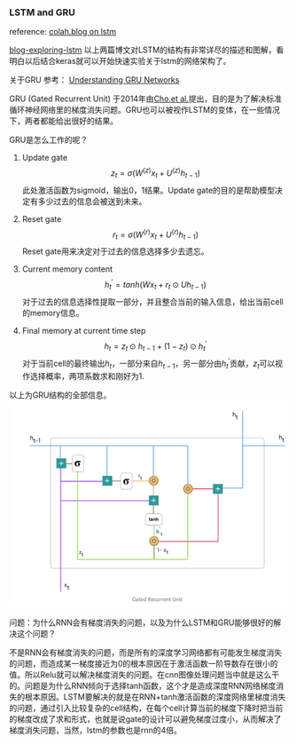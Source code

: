 ### LSTM and GRU

reference:
[colah.blog on lstm](https://colah.github.io/posts/2015-08-Understanding-LSTMs/)

[blog-exploring-lstm](http://blog.echen.me/2017/05/30/exploring-lstms/)
以上两篇博文对LSTM的结构有非常详尽的描述和图解，看明白以后结合keras就可以开始快速实验关于lstm的网络架构了。

关于GRU
参考：
[Understanding GRU Networks](https://towardsdatascience.com/understanding-gru-networks-2ef37df6c9be)

GRU (Gated Recurrent Unit) 于2014年由[Cho.et al.](https://arxiv.org/pdf/1406.1078v3.pdf)提出，目的是为了解决标准循环神经网络里的梯度消失问题。GRU也可以被视作LSTM的变体，在一些情况下，两者都能给出很好的结果。

GRU是怎么工作的呢？

1. Update gate
$$z_t = \sigma (W^{(z)}x_t + U^{(z)}h_{t-1})$$
此处激活函数为sigmoid，输出0，1结果。Update gate的目的是帮助模型决定有多少过去的信息会被送到未来。

2. Reset gate
$$r_t = \sigma (W^{(r)}x_t + U^{(r)}h_{t-1})$$
Reset gate用来决定对于过去的信息选择多少去遗忘。

3. Current memory content
$$h^{\prime}_t = tanh(Wx_t + r_t\odot Uh_{t-1})$$
对于过去的信息选择性提取一部分，并且整合当前的输入信息，给出当前cell的memory信息。

4. Final memory at current time step
$$h_t = z_t\odot h_{t-1} + (1-z_t)\odot h^{\prime}_t$$
对于当前cell的最终输出$h_t$，一部分来自$h_{t-1}$，另一部分由$h^{\prime}_t$贡献，$z_t$可以视作选择概率，两项系数求和刚好为1.

以上为GRU结构的全部信息。
![GRU cell](./GRU.png)

问题：为什么RNN会有梯度消失的问题，以及为什么LSTM和GRU能够很好的解决这个问题？

不是RNN会有梯度消失的问题，而是所有的深度学习网络都有可能发生梯度消失的问题，而造成某一梯度接近为0的根本原因在于激活函数一阶导数存在很小的值。所以Relu就可以解决梯度消失的问题。在cnn图像处理问题当中就是这么干的。问题是为什么RNN倾向于选择tanh函数，这个才是造成深度RNN网络梯度消失的根本原因。LSTM要解决的就是在RNN+tanh激活函数的深度网络里梯度消失的问题，通过引入比较复杂的cell结构，在每个cell计算当前的梯度下降时把当前的梯度改成了求和形式，也就是说gate的设计可以避免梯度过度小，从而解决了梯度消失问题，当然，lstm的参数也是rnn的4倍。